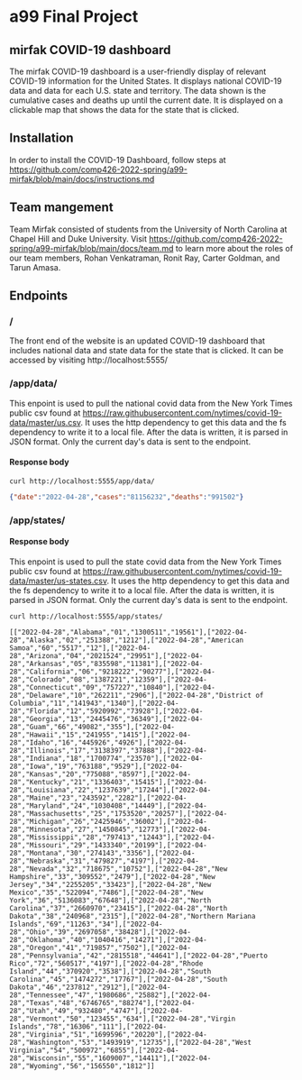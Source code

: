 # a99 Final Project

## mirfak COVID-19 dashboard 

The mirfak COVID-19 dashboard is a user-friendly display of relevant COVID-19 information for the United States. It displays national COVID-19 data and data for each U.S. state and territory. The data shown is the cumulative cases and deaths up until the current date. It is displayed on a clickable map that shows the data for the state that is clicked.

## Installation

In order to install the COVID-19 Dashboard, follow steps at https://github.com/comp426-2022-spring/a99-mirfak/blob/main/docs/instructions.md

## Team mangement

Team Mirfak consisted of students from the University of North Carolina at Chapel Hill and Duke University. Visit https://github.com/comp426-2022-spring/a99-mirfak/blob/main/docs/team.md to learn more about the roles of our team members, Rohan Venkatraman, Ronit Ray, Carter Goldman, and Tarun Amasa.


## Endpoints

### /

The front end of the website is an updated COVID-19 dashboard that includes national data and state data for the state that is clicked. It can be accessed by visiting http://localhost:5555/


### /app/data/

This enpoint is used to pull the national covid data from the New York Times public csv found at https://raw.githubusercontent.com/nytimes/covid-19-data/master/us.csv. It uses the http dependency to get this data and the fs dependency to write it to a local file. After the data is written, it is parsed in JSON format. Only the current day's data is sent to the endpoint. 

#### Response body

```
curl http://localhost:5555/app/data/
```
```json
{"date":"2022-04-28","cases":"81156232","deaths":"991502"}
```
### /app/states/

#### Response body

This enpoint is used to pull the state covid data from the New York Times public csv found at https://raw.githubusercontent.com/nytimes/covid-19-data/master/us-states.csv. It uses the http dependency to get this data and the fs dependency to write it to a local file. After the data is written, it is parsed in JSON format. Only the current day's data is sent to the endpoint. 
```
curl http://localhost:5555/app/states/
```
```
[["2022-04-28","Alabama","01","1300511","19561"],["2022-04-28","Alaska","02","251388","1212"],["2022-04-28","American Samoa","60","5517","12"],["2022-04-28","Arizona","04","2021524","29951"],["2022-04-28","Arkansas","05","835598","11381"],["2022-04-28","California","06","9218222","90277"],["2022-04-28","Colorado","08","1387221","12359"],["2022-04-28","Connecticut","09","757227","10840"],["2022-04-28","Delaware","10","262211","2906"],["2022-04-28","District of Columbia","11","141943","1340"],["2022-04-28","Florida","12","5920992","73928"],["2022-04-28","Georgia","13","2445476","36349"],["2022-04-28","Guam","66","49082","355"],["2022-04-28","Hawaii","15","241955","1415"],["2022-04-28","Idaho","16","445926","4926"],["2022-04-28","Illinois","17","3138397","37888"],["2022-04-28","Indiana","18","1700774","23570"],["2022-04-28","Iowa","19","763188","9529"],["2022-04-28","Kansas","20","775088","8597"],["2022-04-28","Kentucky","21","1336403","15415"],["2022-04-28","Louisiana","22","1237639","17244"],["2022-04-28","Maine","23","243592","2282"],["2022-04-28","Maryland","24","1030408","14449"],["2022-04-28","Massachusetts","25","1753520","20257"],["2022-04-28","Michigan","26","2425946","36002"],["2022-04-28","Minnesota","27","1450845","12773"],["2022-04-28","Mississippi","28","797413","12443"],["2022-04-28","Missouri","29","1433340","20199"],["2022-04-28","Montana","30","274143","3356"],["2022-04-28","Nebraska","31","479827","4197"],["2022-04-28","Nevada","32","718675","10752"],["2022-04-28","New Hampshire","33","309552","2479"],["2022-04-28","New Jersey","34","2255205","33423"],["2022-04-28","New Mexico","35","522094","7486"],["2022-04-28","New York","36","5136083","67648"],["2022-04-28","North Carolina","37","2660970","23415"],["2022-04-28","North Dakota","38","240968","2315"],["2022-04-28","Northern Mariana Islands","69","11263","34"],["2022-04-28","Ohio","39","2697058","38428"],["2022-04-28","Oklahoma","40","1040416","14271"],["2022-04-28","Oregon","41","719857","7502"],["2022-04-28","Pennsylvania","42","2815518","44641"],["2022-04-28","Puerto Rico","72","560517","4197"],["2022-04-28","Rhode Island","44","370920","3538"],["2022-04-28","South Carolina","45","1474272","17767"],["2022-04-28","South Dakota","46","237812","2912"],["2022-04-28","Tennessee","47","1980686","25882"],["2022-04-28","Texas","48","6746765","88274"],["2022-04-28","Utah","49","932480","4747"],["2022-04-28","Vermont","50","123455","634"],["2022-04-28","Virgin Islands","78","16306","111"],["2022-04-28","Virginia","51","1699596","20220"],["2022-04-28","Washington","53","1493919","12735"],["2022-04-28","West Virginia","54","500972","6855"],["2022-04-28","Wisconsin","55","1609007","14411"],["2022-04-28","Wyoming","56","156550","1812"]]
```

